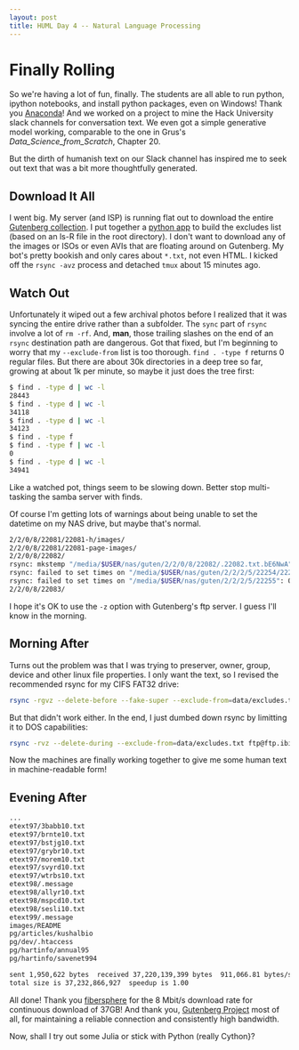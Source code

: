 ```yaml
---
layout: post
title: HUML Day 4 -- Natural Language Processing
---
```


# Finally Rolling

So we're having a lot of fun, finally. The students are all able to run python, ipython notebooks, and install python packages, even on Windows! Thank you [Anaconda](http://anaconda.org)! And we worked on a project to mine the Hack University slack channels for conversation text. We even got a simple generative model working, comparable to the one in Grus's _Data_Science_from_Scratch_, Chapter 20.

But the dirth of humanish text on our Slack channel has inspired me to seek out text that was a bit more thoughtfully generated. 

## Download It All

I went big.  My server (and ISP) is running flat out to download the entire [Gutenberg collection](http://www.gutenberg.org/wiki/Gutenberg:Mirroring_How-To). I put together a [python app](http://github.com/totalgood/guten) to build the excludes list (based on an ls-R file in the root directory). I don't want to download any of the images or ISOs or even AVIs that are floating around on Gutenberg. My bot's pretty bookish and only cares about `*.txt`, not even HTML. I kicked off the `rsync -avz` process and detached `tmux` about 15 minutes ago. 

## Watch Out

Unfortunately it wiped out a few archival photos before I realized that it was syncing the entire drive rather than a subfolder. The `sync` part of `rsync` involve a lot of `rm -rf`.  And, **man**, those trailing slashes on the end of an `rsync` destination path are dangerous. Got that fixed, but I'm beginning to worry that my `--exclude-from` list is too thorough. `find . -type f` returns 0 regular files. But there are about 30k directories in a deep tree so far, growing at about 1k per minute, so maybe it just does the tree first:

```bash
$ find . -type d | wc -l
28443
$ find . -type d | wc -l
34118
$ find . -type d | wc -l
34123
$ find . -type f
$ find . -type f | wc -l
0
$ find . -type d | wc -l
34941
```

Like a watched pot, things seem to be slowing down. Better stop multi-tasking the samba server with finds.

Of course I'm getting lots of warnings about being unable to set the datetime on my NAS drive, but maybe that's normal.

```bash
2/2/0/8/22081/22081-h/images/
2/2/0/8/22081/22081-page-images/
2/2/0/8/22082/
rsync: mkstemp "/media/$USER/nas/guten/2/2/0/8/22082/.22082.txt.bE6NwA" failed: Operation not permitted (1)
rsync: failed to set times on "/media/$USER/nas/guten/2/2/2/5/22254/22254-h/images": Operation not permitted (1)
rsync: failed to set times on "/media/$USER/nas/guten/2/2/2/5/22255": Operation not permitted (1)
2/2/0/8/22083/
```

I hope it's OK to use the `-z` option with Gutenberg's ftp server. I guess I'll know in the morning.

## Morning After

Turns out the problem was that I was trying to preserver, owner, group, device and other linux file properties. I only want the text, so I revised the recommended rsync for my CIFS FAT32 drive:

```bash
rsync -rgvz --delete-before --fake-super --exclude-from=data/excludes.txt ftp@ftp.ibiblio.org::gutenberg /media/$USER/nas/guten/
```

But that didn't work either. In the end, I just dumbed down rsync by limitting it to DOS capabilities:

```bash
rsync -rvz --delete-during --exclude-from=data/excludes.txt ftp@ftp.ibiblio.org::gutenberg /media/$USER/nas/guten/
```

Now the machines are finally working together to give me some human text in machine-readable form!

## Evening After

```bash
...
etext97/3babb10.txt
etext97/brnte10.txt
etext97/bstjg10.txt
etext97/grybr10.txt
etext97/morem10.txt
etext97/svyrd10.txt
etext97/wtrbs10.txt
etext98/.message
etext98/allyr10.txt
etext98/mspcd10.txt
etext98/sesli10.txt
etext99/.message
images/README
pg/articles/kushalbio
pg/dev/.htaccess
pg/hartinfo/annual95
pg/hartinfo/savenet994

sent 1,950,622 bytes  received 37,220,139,399 bytes  911,066.81 bytes/sec
total size is 37,232,866,927  speedup is 1.00
```

All done! Thank you [fibersphere](http://fibersphere.com) for the 8 Mbit/s download rate for continuous download of 37GB! And thank you, [Gutenberg Project](http://gutenbergproject.org) most of all, for maintaining a reliable connection and consistently high bandwidth. 

Now, shall I try out some  Julia or stick with Python (really Cython}?